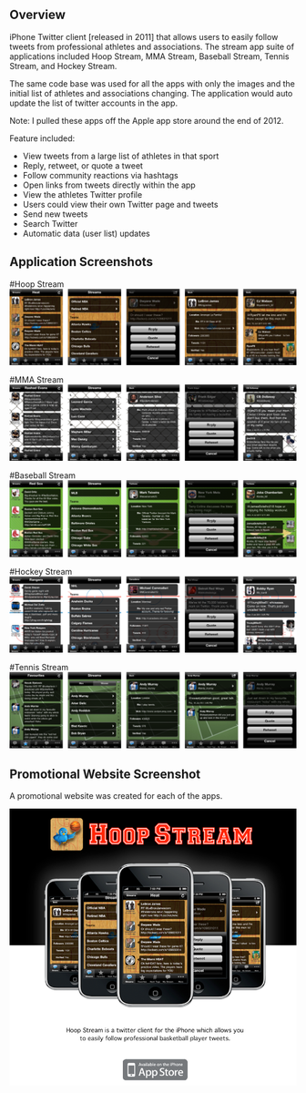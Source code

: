 ## Overview 
iPhone Twitter client [released in 2011] that allows users to easily follow tweets from professional athletes and associations. The stream app suite of applications included Hoop Stream, MMA Stream, Baseball Stream, Tennis Stream, and Hockey Stream. 

The same code base was used for all the apps with only the images and the initial list of athletes and associations changing. The application would auto update the list of twitter accounts in the app.

Note: I pulled these apps off the Apple app store around the end of 2012.

Feature included:  
* View tweets from a large list of athletes in that sport 
* Reply, retweet, or quote a tweet 
* Follow community reactions via hashtags 
* Open links from tweets directly within the app 
* View the athletes Twitter profile 
* Users could view their own Twitter page and tweets
* Send new tweets 
* Search Twitter 
* Automatic data (user list) updates 

## Application Screenshots 
#Hoop Stream
![Hoop Stream](https://raw.githubusercontent.com/darkosancanin/iphone_streamapp/master/images/hoopstream.png)

#MMA Stream
![MMA Stream](https://raw.githubusercontent.com/darkosancanin/iphone_streamapp/master/images/mmastream.png)

#Baseball Stream
![Baseball Stream](https://raw.githubusercontent.com/darkosancanin/iphone_streamapp/master/images/baseballstream.png)

#Hockey Stream
![Hockey Stream](https://raw.githubusercontent.com/darkosancanin/iphone_streamapp/master/images/hockeystream.png)

#Tennis Stream
![Tennis Stream](https://raw.githubusercontent.com/darkosancanin/iphone_streamapp/master/images/tennisstream.png)

## Promotional Website Screenshot
A promotional website was created for each of the apps.

![Website](https://raw.githubusercontent.com/darkosancanin/iphone_streamapp/master/images/promotional_website_example.png)